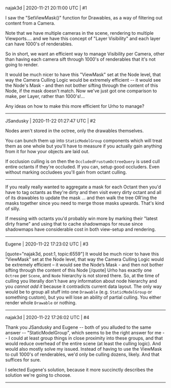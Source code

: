najak3d | 2020-11-21 20:11:00 UTC | #1

I saw the "SetViewMask()" function for Drawables, as a way of filtering out content from a Camera.

Note that we have multiple cameras in the scene, rendering to multiple Viewports....  and we have this concept of "Layer Visibility" and each layer can have 1000's of renderables.

So in short, we want an efficient way to manage Visibility per Camera, other than having each camera sift through 1000's of renderables that it's not going to render.

It would be much nicer to have this "ViewMask" set at the Node level, that way the Camera Culling Logic would be extremely efficient -- it would see the Node's Mask - and then not bother sifting through the content of this Node, if the mask doesn't match.  Now we've just got one comparison to make, per Layer, rather than 1000's!...

Any ideas on how to make this more efficient for Urho to manage?

-------------------------

JSandusky | 2020-11-22 01:27:47 UTC | #2

Nodes aren't stored in the octree, only the drawables themselves.

You can bunch them up into `StaticModelGroup` components which will treat them as one whole but you'll have to measure if you actually gain anything from it for how your objects are laid out.

If occlusion culling is on then the `OccludedFrustumOctreeQuery` is used cull entire octants if they're occluded. If you can, setup good occluders. Even without marking occludees you'll gain from octant culling.

---

If you really really wanted to aggregate a mask for each Octant then you'd have to tag octants as they're dirty and then visit every dirty octant and all of its drawables to update the mask ... and then walk the tree OR'ing the masks together since you need to merge those masks upwards. That's kind of silly.

If messing with octants you'd probably win more by marking their "latest dirty frame" and using that to cache shadowmaps for reuse since shadowmaps have considerable cost in both view-setup and rendering.

-------------------------

Eugene | 2020-11-22 17:23:02 UTC | #3

[quote="najak3d, post:1, topic:6559"]
It would be much nicer to have this “ViewMask” set at the Node level, that way the Camera Culling Logic would be extremely efficient – it would see the Node’s Mask - and then not bother sifting through the content of this Node
[/quote]
Urho has exactly one `Octree` per `Scene`, and `Node` hierarchy is not stored there.
So, at the time of culling you literally don't have any information about node hierarchy and you *cannot add it* because it contradicts current data layout.
The only way would be to group all stuff into one `Drawable` (e.g. `StaticModelGroup` or something custom), but you will lose an ability of partial culling. You either render whole `Drawable` or nothing.

-------------------------

najak3d | 2020-11-22 17:26:02 UTC | #4

Thank you JSandusky and Eugene -- both of you alluded to the same answer -- "StaticModelGroup", which seems to be the right answer for me -- I could at least group things in close proximity into these groups, and that would reduce overhead of the entire scene (at least the culling logic).  And would also mostly solve my issued.   Instead of having to use the ViewMask to cull 1000's of renderables, we'd only be culling dozens, likely.    And that suffices for sure.

I selected Eugene's solution, because it more succinctly describes the solution we're going to choose.

-------------------------

